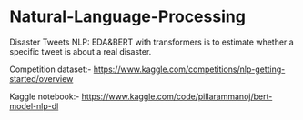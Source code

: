 # Natural-Language-Processing
Disaster Tweets NLP: EDA&BERT with transformers is to estimate whether a specific tweet is about a real disaster.

Competition dataset:- https://www.kaggle.com/competitions/nlp-getting-started/overview

Kaggle notebook:- https://www.kaggle.com/code/pillarammanoj/bert-model-nlp-dl
